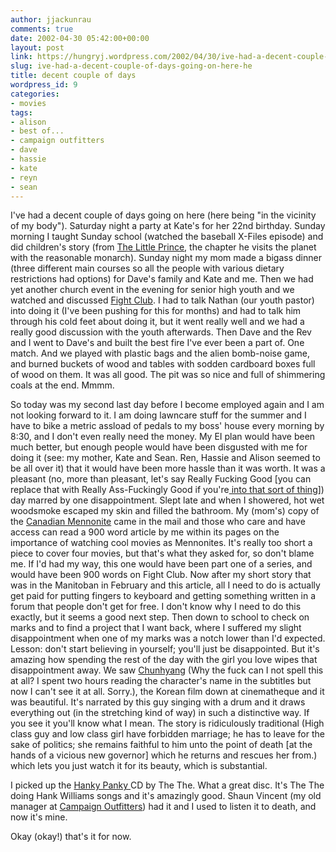 ```yaml
---
author: jjackunrau
comments: true
date: 2002-04-30 05:42:00+00:00
layout: post
link: https://hungryj.wordpress.com/2002/04/30/ive-had-a-decent-couple-of-days-going-on-here-he/
slug: ive-had-a-decent-couple-of-days-going-on-here-he
title: decent couple of days
wordpress_id: 9
categories:
- movies
tags:
- alison
- best of...
- campaign outfitters
- dave
- hassie
- kate
- reyn
- sean
---
```


I've had a decent couple of days going on here (here being "in the vicinity of my body").  Saturday night a party at Kate's for her 22nd birthday.  Sunday morning I taught Sunday school (watched the baseball X-Files episode) and did children's story (from [The Little Prince](http://www.amazon.com/exec/obidos/ASIN/0156012197/qid=1020144923/sr=8-1/ref=sr_8_71_1/102-1686320-9036922), the chapter he visits the planet with the reasonable monarch).  Sunday night my mom made a bigass dinner (three different main courses so all the people with various dietary restrictions had options) for Dave's family and Kate and me.  Then we had yet another church event in the evening for senior high youth and we watched and discussed [Fight Club](http://us.imdb.com/Title?0137523).  I had to talk Nathan (our youth pastor) into doing it (I've been pushing for this for months) and had to talk him through his cold feet about doing it, but it went really well and we had a really good discussion with the youth afterwards.  Then Dave and the Rev and I went to Dave's and built the best fire I've ever been a part of.  One match.  And we played with plastic bags and the alien bomb-noise game, and burned buckets of wood and tables with sodden cardboard boxes full of wood on them.  It was all good.  The pit was so nice and full of shimmering coals at the end.  Mmmm.

So today was my second last day before I become employed again and I am not looking forward to it.  I am doing lawncare stuff for the summer and I have to bike a metric assload of pedals to my boss' house every morning by 8:30, and I don't even really need the money.  My EI plan would have been much better, but enough people would have been disgusted with me for doing it (see: my mother, Kate and Sean.  Ren, Hassie and Alison seemed to be all over it) that it would have been more hassle than it was worth.  It was a pleasant (no, more than pleasant, let's say Really Fucking Good [you can replace that with Really Ass-Fuckingly Good if you're[ into that sort of thing](http://seangiesbrecht.blogspot.com)]) day marred by one disappointment.  Slept late and when I showered, hot wet woodsmoke escaped my skin and filled the bathroom.  My (mom's) copy of the [ Canadian Mennonite](http://www.canadianmennonite.org/) came in the mail and those who care and have access can read a 900 word article by me within its pages on the importance of watching cool movies as Mennonites.  It's really too short a piece to cover four movies, but that's what they asked for, so don't blame me.  If I'd had my way, this one would have been part one of a series, and would have been 900 words on Fight Club.  Now after my short story that was in the Manitoban in February and this article, all I need to do is actually get paid for putting fingers to keyboard and getting something written in a forum that people don't get for free.  I don't know why I need to do this exactly, but it seems a good next step.  Then down to school to check on marks and to find a project that I want back, where I suffered my slight disappointment when one of my marks was a notch lower than I'd expected.  Lesson: don't start believing in yourself; you'll just be disappointed.  But it's amazing how spending the rest of the day with the girl you love wipes that disappointment away.  We saw [ Chunhyang](http://us.imdb.com/Title?0245837) (Why the fuck can I not spell this at all?  I spent two hours reading the character's name in the subtitles but now I can't see it at all.  Sorry.), the Korean film down at cinematheque and it was beautiful.  It's narrated by this guy singing with a drum and it draws everything out (in the stretching kind of way) in such a distinctive way.  If you see it you'll know what I mean.  The story is ridiculously traditional (High class guy and low class girl have forbidden marriage; he has to leave for the sake of politics; she remains faithful to him unto the point of death [at the hands of a vicious new governor] which he returns and rescues her from.) which lets you just watch it for its beauty, which is substantial.

I picked up the [Hanky Panky ](http://www.amazon.com/exec/obidos/ASIN/B000002AZD/qid=1020144471/sr=2-1/ref=sr_2_1/102-1686320-9036922)CD by The The.  What a great disc.  It's The The doing Hank Williams songs and it's amazingly good.  Shaun Vincent (my old manager at [Campaign Outfitters](http://www.aratar.mb.ca/main.stm)) had it and I used to listen it to death, and now it's mine.

Okay (okay!) that's it for now.
